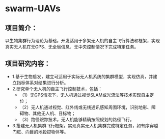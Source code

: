 # swarm-UAVs
## 项目简介：
以生物集群行为理论为基础，开发适用于多架无人机的自主飞行算法和框架，实现真实无人机在无GPS、无全局信息、无中央控制情况下完成特定任务。
## 项目研究内容：
* 1.基于生物启发，建立可适用于实际无人机系统的集群模型，实现仿真，并建立指标体系对结果进行分析。<br>
* 2.研究单个无人机的自主飞行控制技术，包括：<br>
  * （1）无GPS情况下，无人机通过视觉SLAM或光流法等技术实现自主定位；<br>
  * （2）无人机通过视觉、红外线或无线通讯感知周围环境，识别地形、障碍物、其他无人机、目标物；<br>
  * （3）路径跟踪技术，无人机能够精确按照规划的路径飞行。<br>
* 3.搭建无人机集群飞行框架，实现真实无人机集群完成特定任务，如有序穿越门框、向目的地投掷物体等。<br>



